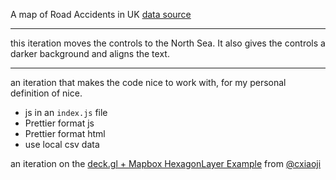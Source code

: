 A map of Road Accidents in UK [data source](https://data.gov.uk/dataset/cb7ae6f0-4be6-4935-9277-47e5ce24a11f/road-safety-data)

---

this iteration moves the controls to the North Sea.  It also gives the controls a darker background and aligns the text.

---

an iteration that makes the code nice to work with, for my personal definition of nice.

- js in an `index.js` file
- Prettier format js
- Prettier format html
- use local csv data

an iteration on the [deck.gl + Mapbox HexagonLayer Example](https://bl.ocks.org/Pessimistress/1a4f3f5eb3b882ab4dd29f8ac122a7be) from [@cxiaoji](https://twitter.com/cxiaoji)
